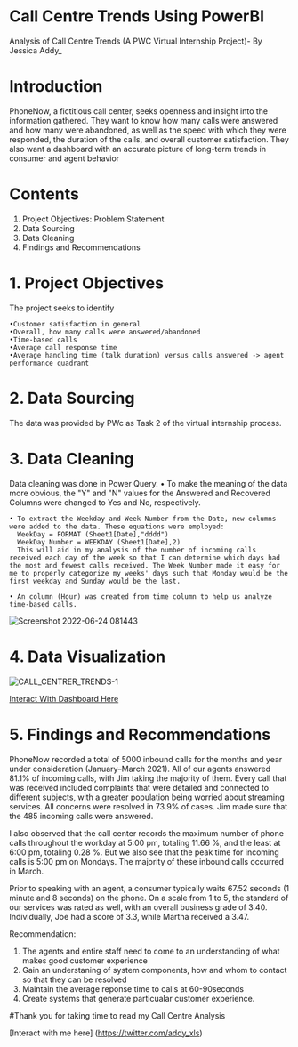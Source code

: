 # Call Centre Trends Using PowerBI
Analysis of Call Centre Trends (A PWC Virtual Internship Project)- By Jessica Addy_

# Introduction
PhoneNow, a fictitious call center, seeks openness and insight into the information gathered. They want to know how many calls were answered and how many were abandoned, as well as the speed with which they were responded, the duration of the calls, and overall customer satisfaction. They also want a dashboard with an accurate picture of long-term trends in consumer and agent behavior

# Contents
  1.  Project Objectives: Problem Statement
  2.  Data Sourcing
  3.  Data Cleaning
  4.  Findings and Recommendations
  
  
 # 1. Project Objectives
  The project seeks to identify
  
    •Customer satisfaction in general
    •Overall, how many calls were answered/abandoned
    •Time-based calls
    •Average call response time
    •Average handling time (talk duration) versus calls answered -> agent performance quadrant
    

  # 2. Data Sourcing
  The data was provided by PWc as Task 2 of the virtual internship process.
  

  # 3. Data Cleaning
  Data cleaning was done in Power Query. 
    • To make the meaning of the data more obvious, the "Y" and "N" values for the Answered and Recovered Columns were changed to Yes and No, respectively.

    • To extract the Weekday and Week Number from the Date, new columns were added to the data. These equations were employed:
      WeekDay = FORMAT (Sheet1[Date],"dddd")
      WeekDay Number = WEEKDAY (Sheet1[Date],2)
      This will aid in my analysis of the number of incoming calls received each day of the week so that I can determine which days had the most and fewest calls received. The Week Number made it easy for me to properly categorize my weeks' days such that Monday would be the first weekday and Sunday would be the last.

    • An column (Hour) was created from time column to help us analyze time-based calls. 

  ![Screenshot 2022-06-24 081443](https://user-images.githubusercontent.com/107724453/175509188-6d82a9d6-d023-421b-b23f-05b19490757c.png)
  
 # 4. Data Visualization
![CALL_CENTRER_TRENDS-1](https://user-images.githubusercontent.com/107724453/177151278-ac4eb41b-d290-4ec7-a652-abc184998779.png)

[Interact With Dashboard Here](https://app.powerbi.com/view?r=eyJrIjoiNDcyNTM5MTQtNGU3ZS00Njk0LWFkMWMtNGJjYWNjNTMwMDZkIiwidCI6ImU1MjBlNjgwLTk2OGMtNGM5Ny1hNjQ4LTc3ZjZmNmQ4MTA5ZiJ9)
 
 # 5. Findings and Recommendations
 
   PhoneNow recorded a total of 5000 inbound calls for the months and year under consideration (January–March 2021). All of our agents answered 81.1% of incoming calls, with Jim taking the majority of them. Every call that was received included complaints that were detailed and connected to different subjects, with a greater population being worried about streaming services. All concerns were resolved in 73.9% of cases. Jim made sure that the 485 incoming calls were answered.
   
   I also observed that the call center records the maximum number of phone calls throughout the workday at 5:00 pm, totaling 11.66 %, and the least at 6:00 pm, totaling 0.28 %. But we also see that the peak time for incoming calls is 5:00 pm on Mondays. The majority of these inbound calls occurred in March.

Prior to speaking with an agent, a consumer typically waits 67.52 seconds (1 minute and 8 seconds) on the phone. On a scale from 1 to 5, the standard of our services was rated as well, with an overall business grade of 3.40. Individually, Joe had a score of 3.3, while Martha received a 3.47.

Recommendation: 
  1. The agents and entire staff need to come to an understanding of what makes good customer experience
  2. Gain an understaning of system components, how and whom to contact so that they can be resolved
  3. Maintain the average reponse time to calls at 60-90seconds
  4. Create systems that generate particualar customer experience.


#Thank you for taking time to read my Call Centre Analysis

[Interact with me here]
(https://twitter.com/addy_xls)


   
 
 
 


  
  
